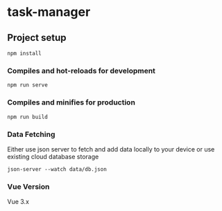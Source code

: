 # task-manager

## Project setup
```
npm install
```

### Compiles and hot-reloads for development
```
npm run serve
```

### Compiles and minifies for production
```
npm run build
```
### Data Fetching 

Either use json server to fetch and add data locally to your device or use existing cloud database storage
```
json-server --watch data/db.json
```

### Vue Version
Vue 3.x
